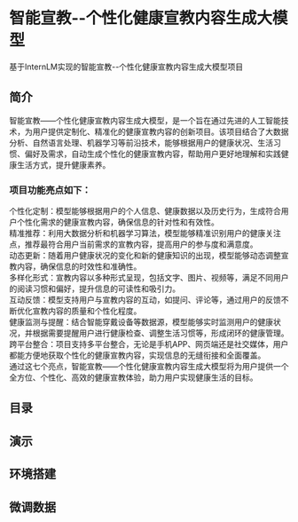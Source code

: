 # 智能宣教--个性化健康宣教内容生成大模型
基于InternLM实现的智能宣教--个性化健康宣教内容生成大模型项目<br>
## 简介
智能宣教——个性化健康宣教内容生成大模型，是一个旨在通过先进的人工智能技术，为用户提供定制化、精准化的健康宣教内容的创新项目。该项目结合了大数据分析、自然语言处理、机器学习等前沿技术，能够根据用户的健康状况、生活习惯、偏好及需求，自动生成个性化的健康宣教内容，帮助用户更好地理解和实践健康生活方式，提升健康素养。<br>
### 项目功能亮点如下：
个性化定制：模型能够根据用户的个人信息、健康数据以及历史行为，生成符合用户个性化需求的健康宣教内容，确保信息的针对性和有效性。<br>
精准推荐：利用大数据分析和机器学习算法，模型能够精准识别用户的健康关注点，推荐最符合用户当前需求的宣教内容，提高用户的参与度和满意度。<br>
动态更新：随着用户健康状况的变化和新的健康知识的出现，模型能够动态调整宣教内容，确保信息的时效性和准确性。<br>
多样化形式：宣教内容以多种形式呈现，包括文字、图片、视频等，满足不同用户的阅读习惯和偏好，提升信息的可读性和吸引力。<br>
互动反馈：模型支持用户与宣教内容的互动，如提问、评论等，通过用户的反馈不断优化宣教内容的质量和个性化程度。<br>
健康监测与提醒：结合智能穿戴设备等数据源，模型能够实时监测用户的健康状况，并根据需要提醒用户进行健康检查、调整生活习惯等，形成闭环的健康管理。<br>
跨平台整合：项目支持多平台整合，无论是手机APP、网页端还是社交媒体，用户都能方便地获取个性化的健康宣教内容，实现信息的无缝衔接和全面覆盖。<br>
通过这七个亮点，智能宣教——个性化健康宣教内容生成大模型将为用户提供一个全方位、个性化、高效的健康宣教体验，助力用户实现健康生活的目标。<br>
## 目录
## 演示
## 环境搭建
## 微调数据
